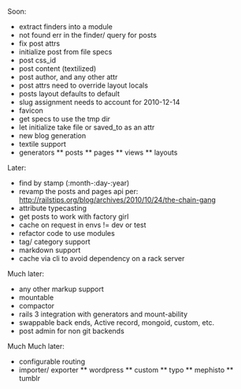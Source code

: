 Soon:

* extract finders into a module
* not found err in the finder/ query for posts
* fix post attrs
* initialize post from file specs
* post css_id
* post content (textilized)
* post author, and any other attr
* post attrs need to override layout locals
* posts layout defaults to default
* slug assignment needs to account for 2010-12-14
* favicon
* get specs to use the tmp dir
* let initialize take file or saved_to as an attr
* new blog generation
* textile support
* generators
** posts
** pages
** views
** layouts

Later:

* find by stamp (:month-:day-:year)
* revamp the posts and pages api per: http://railstips.org/blog/archives/2010/10/24/the-chain-gang
* attribute typecasting
* get posts to work with factory girl
* cache on request in envs != dev or test
* refactor code to use modules
* tag/ category support
* markdown support
* cache via cli to avoid dependency on a rack server

Much later:

* any other markup support
* mountable
* compactor
* rails 3 integration with generators and mount-ability
* swappable back ends, Active record, mongoid, custom, etc.
* post admin for non git backends

Much Much later:

* configurable routing
* importer/ exporter
** wordpress
** custom
** typo
** mephisto
** tumblr
